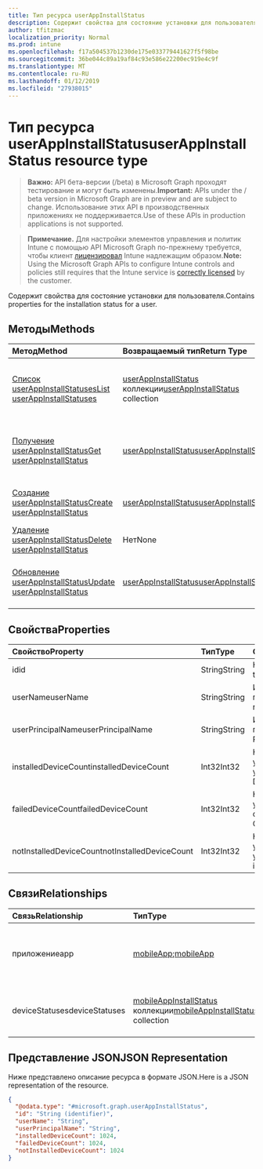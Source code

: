 ```yaml
---
title: Тип ресурса userAppInstallStatus
description: Содержит свойства для состояние установки для пользователя.
author: tfitzmac
localization_priority: Normal
ms.prod: intune
ms.openlocfilehash: f17a504537b1230de175e033779441627f5f98be
ms.sourcegitcommit: 36be044c89a19af84c93e586e22200ec919e4c9f
ms.translationtype: MT
ms.contentlocale: ru-RU
ms.lasthandoff: 01/12/2019
ms.locfileid: "27938015"
---
```

# <a name="userappinstallstatus-resource-type"></a><span data-ttu-id="b18d9-103">Тип ресурса userAppInstallStatus</span><span class="sxs-lookup"><span data-stu-id="b18d9-103">userAppInstallStatus resource type</span></span>

> <span data-ttu-id="b18d9-104">**Важно:** API бета-версии (/beta) в Microsoft Graph проходят тестирование и могут быть изменены.</span><span class="sxs-lookup"><span data-stu-id="b18d9-104">**Important:** APIs under the / beta version in Microsoft Graph are in preview and are subject to change.</span></span> <span data-ttu-id="b18d9-105">Использование этих API в производственных приложениях не поддерживается.</span><span class="sxs-lookup"><span data-stu-id="b18d9-105">Use of these APIs in production applications is not supported.</span></span>

> <span data-ttu-id="b18d9-106">**Примечание.** Для настройки элементов управления и политик Intune с помощью API Microsoft Graph по-прежнему требуется, чтобы клиент [лицензировал](https://go.microsoft.com/fwlink/?linkid=839381) Intune надлежащим образом.</span><span class="sxs-lookup"><span data-stu-id="b18d9-106">**Note:** Using the Microsoft Graph APIs to configure Intune controls and policies still requires that the Intune service is [correctly licensed](https://go.microsoft.com/fwlink/?linkid=839381) by the customer.</span></span>

<span data-ttu-id="b18d9-107">Содержит свойства для состояние установки для пользователя.</span><span class="sxs-lookup"><span data-stu-id="b18d9-107">Contains properties for the installation status for a user.</span></span>
## <a name="methods"></a><span data-ttu-id="b18d9-108">Методы</span><span class="sxs-lookup"><span data-stu-id="b18d9-108">Methods</span></span>
|<span data-ttu-id="b18d9-109">Метод</span><span class="sxs-lookup"><span data-stu-id="b18d9-109">Method</span></span>|<span data-ttu-id="b18d9-110">Возвращаемый тип</span><span class="sxs-lookup"><span data-stu-id="b18d9-110">Return Type</span></span>|<span data-ttu-id="b18d9-111">Описание</span><span class="sxs-lookup"><span data-stu-id="b18d9-111">Description</span></span>|
|:---|:---|:---|
|[<span data-ttu-id="b18d9-112">Список userAppInstallStatuses</span><span class="sxs-lookup"><span data-stu-id="b18d9-112">List userAppInstallStatuses</span></span>](../api/intune-apps-userappinstallstatus-list.md)|<span data-ttu-id="b18d9-113">[userAppInstallStatus](../resources/intune-apps-userappinstallstatus.md) коллекции</span><span class="sxs-lookup"><span data-stu-id="b18d9-113">[userAppInstallStatus](../resources/intune-apps-userappinstallstatus.md) collection</span></span>|<span data-ttu-id="b18d9-114">Свойства списка и связей объектов [userAppInstallStatus](../resources/intune-apps-userappinstallstatus.md) .</span><span class="sxs-lookup"><span data-stu-id="b18d9-114">List properties and relationships of the [userAppInstallStatus](../resources/intune-apps-userappinstallstatus.md) objects.</span></span>|
|[<span data-ttu-id="b18d9-115">Получение userAppInstallStatus</span><span class="sxs-lookup"><span data-stu-id="b18d9-115">Get userAppInstallStatus</span></span>](../api/intune-apps-userappinstallstatus-get.md)|[<span data-ttu-id="b18d9-116">userAppInstallStatus</span><span class="sxs-lookup"><span data-stu-id="b18d9-116">userAppInstallStatus</span></span>](../resources/intune-apps-userappinstallstatus.md)|<span data-ttu-id="b18d9-117">Чтение свойства и связи объекта [userAppInstallStatus](../resources/intune-apps-userappinstallstatus.md) .</span><span class="sxs-lookup"><span data-stu-id="b18d9-117">Read properties and relationships of the [userAppInstallStatus](../resources/intune-apps-userappinstallstatus.md) object.</span></span>|
|[<span data-ttu-id="b18d9-118">Создание userAppInstallStatus</span><span class="sxs-lookup"><span data-stu-id="b18d9-118">Create userAppInstallStatus</span></span>](../api/intune-apps-userappinstallstatus-create.md)|[<span data-ttu-id="b18d9-119">userAppInstallStatus</span><span class="sxs-lookup"><span data-stu-id="b18d9-119">userAppInstallStatus</span></span>](../resources/intune-apps-userappinstallstatus.md)|<span data-ttu-id="b18d9-120">Создание нового объекта [userAppInstallStatus](../resources/intune-apps-userappinstallstatus.md) .</span><span class="sxs-lookup"><span data-stu-id="b18d9-120">Create a new [userAppInstallStatus](../resources/intune-apps-userappinstallstatus.md) object.</span></span>|
|[<span data-ttu-id="b18d9-121">Удаление userAppInstallStatus</span><span class="sxs-lookup"><span data-stu-id="b18d9-121">Delete userAppInstallStatus</span></span>](../api/intune-apps-userappinstallstatus-delete.md)|<span data-ttu-id="b18d9-122">Нет</span><span class="sxs-lookup"><span data-stu-id="b18d9-122">None</span></span>|<span data-ttu-id="b18d9-123">Удаляет [userAppInstallStatus](../resources/intune-apps-userappinstallstatus.md).</span><span class="sxs-lookup"><span data-stu-id="b18d9-123">Deletes a [userAppInstallStatus](../resources/intune-apps-userappinstallstatus.md).</span></span>|
|[<span data-ttu-id="b18d9-124">Обновление userAppInstallStatus</span><span class="sxs-lookup"><span data-stu-id="b18d9-124">Update userAppInstallStatus</span></span>](../api/intune-apps-userappinstallstatus-update.md)|[<span data-ttu-id="b18d9-125">userAppInstallStatus</span><span class="sxs-lookup"><span data-stu-id="b18d9-125">userAppInstallStatus</span></span>](../resources/intune-apps-userappinstallstatus.md)|<span data-ttu-id="b18d9-126">Обновление свойства объекта [userAppInstallStatus](../resources/intune-apps-userappinstallstatus.md) .</span><span class="sxs-lookup"><span data-stu-id="b18d9-126">Update the properties of a [userAppInstallStatus](../resources/intune-apps-userappinstallstatus.md) object.</span></span>|

## <a name="properties"></a><span data-ttu-id="b18d9-127">Свойства</span><span class="sxs-lookup"><span data-stu-id="b18d9-127">Properties</span></span>
|<span data-ttu-id="b18d9-128">Свойство</span><span class="sxs-lookup"><span data-stu-id="b18d9-128">Property</span></span>|<span data-ttu-id="b18d9-129">Тип</span><span class="sxs-lookup"><span data-stu-id="b18d9-129">Type</span></span>|<span data-ttu-id="b18d9-130">Описание</span><span class="sxs-lookup"><span data-stu-id="b18d9-130">Description</span></span>|
|:---|:---|:---|
|<span data-ttu-id="b18d9-131">id</span><span class="sxs-lookup"><span data-stu-id="b18d9-131">id</span></span>|<span data-ttu-id="b18d9-132">String</span><span class="sxs-lookup"><span data-stu-id="b18d9-132">String</span></span>|<span data-ttu-id="b18d9-133">Ключ объекта.</span><span class="sxs-lookup"><span data-stu-id="b18d9-133">Key of the entity.</span></span>|
|<span data-ttu-id="b18d9-134">userName</span><span class="sxs-lookup"><span data-stu-id="b18d9-134">userName</span></span>|<span data-ttu-id="b18d9-135">String</span><span class="sxs-lookup"><span data-stu-id="b18d9-135">String</span></span>|<span data-ttu-id="b18d9-136">Имя пользователя.</span><span class="sxs-lookup"><span data-stu-id="b18d9-136">User name.</span></span>|
|<span data-ttu-id="b18d9-137">userPrincipalName</span><span class="sxs-lookup"><span data-stu-id="b18d9-137">userPrincipalName</span></span>|<span data-ttu-id="b18d9-138">String</span><span class="sxs-lookup"><span data-stu-id="b18d9-138">String</span></span>|<span data-ttu-id="b18d9-139">Имя участника-пользователя.</span><span class="sxs-lookup"><span data-stu-id="b18d9-139">User Principal Name.</span></span>|
|<span data-ttu-id="b18d9-140">installedDeviceCount</span><span class="sxs-lookup"><span data-stu-id="b18d9-140">installedDeviceCount</span></span>|<span data-ttu-id="b18d9-141">Int32</span><span class="sxs-lookup"><span data-stu-id="b18d9-141">Int32</span></span>|<span data-ttu-id="b18d9-142">Количество установленных устройств.</span><span class="sxs-lookup"><span data-stu-id="b18d9-142">Installed Device Count.</span></span>|
|<span data-ttu-id="b18d9-143">failedDeviceCount</span><span class="sxs-lookup"><span data-stu-id="b18d9-143">failedDeviceCount</span></span>|<span data-ttu-id="b18d9-144">Int32</span><span class="sxs-lookup"><span data-stu-id="b18d9-144">Int32</span></span>|<span data-ttu-id="b18d9-145">Количество устройств со сбоями.</span><span class="sxs-lookup"><span data-stu-id="b18d9-145">Failed Device Count.</span></span>|
|<span data-ttu-id="b18d9-146">notInstalledDeviceCount</span><span class="sxs-lookup"><span data-stu-id="b18d9-146">notInstalledDeviceCount</span></span>|<span data-ttu-id="b18d9-147">Int32</span><span class="sxs-lookup"><span data-stu-id="b18d9-147">Int32</span></span>|<span data-ttu-id="b18d9-148">Количество не установленных устройств.</span><span class="sxs-lookup"><span data-stu-id="b18d9-148">Not installed device count.</span></span>|

## <a name="relationships"></a><span data-ttu-id="b18d9-149">Связи</span><span class="sxs-lookup"><span data-stu-id="b18d9-149">Relationships</span></span>
|<span data-ttu-id="b18d9-150">Связь</span><span class="sxs-lookup"><span data-stu-id="b18d9-150">Relationship</span></span>|<span data-ttu-id="b18d9-151">Тип</span><span class="sxs-lookup"><span data-stu-id="b18d9-151">Type</span></span>|<span data-ttu-id="b18d9-152">Описание</span><span class="sxs-lookup"><span data-stu-id="b18d9-152">Description</span></span>|
|:---|:---|:---|
|<span data-ttu-id="b18d9-153">приложение</span><span class="sxs-lookup"><span data-stu-id="b18d9-153">app</span></span>|<span data-ttu-id="b18d9-154">[mobileApp](../resources/intune-apps-mobileapp.md);</span><span class="sxs-lookup"><span data-stu-id="b18d9-154">[mobileApp](../resources/intune-apps-mobileapp.md)</span></span>|<span data-ttu-id="b18d9-155">Навигационная ссылка для мобильного приложения.</span><span class="sxs-lookup"><span data-stu-id="b18d9-155">The navigation link to the mobile app.</span></span>|
|<span data-ttu-id="b18d9-156">deviceStatuses</span><span class="sxs-lookup"><span data-stu-id="b18d9-156">deviceStatuses</span></span>|<span data-ttu-id="b18d9-157">[mobileAppInstallStatus](../resources/intune-apps-mobileappinstallstatus.md) коллекции</span><span class="sxs-lookup"><span data-stu-id="b18d9-157">[mobileAppInstallStatus](../resources/intune-apps-mobileappinstallstatus.md) collection</span></span>|<span data-ttu-id="b18d9-158">Состояние установки приложений на устройствах.</span><span class="sxs-lookup"><span data-stu-id="b18d9-158">The install state of the app on devices.</span></span>|

## <a name="json-representation"></a><span data-ttu-id="b18d9-159">Представление JSON</span><span class="sxs-lookup"><span data-stu-id="b18d9-159">JSON Representation</span></span>
<span data-ttu-id="b18d9-160">Ниже представлено описание ресурса в формате JSON.</span><span class="sxs-lookup"><span data-stu-id="b18d9-160">Here is a JSON representation of the resource.</span></span>
<!-- {
  "blockType": "resource",
  "keyProperty": "id",
  "@odata.type": "microsoft.graph.userAppInstallStatus"
}
-->
``` json
{
  "@odata.type": "#microsoft.graph.userAppInstallStatus",
  "id": "String (identifier)",
  "userName": "String",
  "userPrincipalName": "String",
  "installedDeviceCount": 1024,
  "failedDeviceCount": 1024,
  "notInstalledDeviceCount": 1024
}
```





